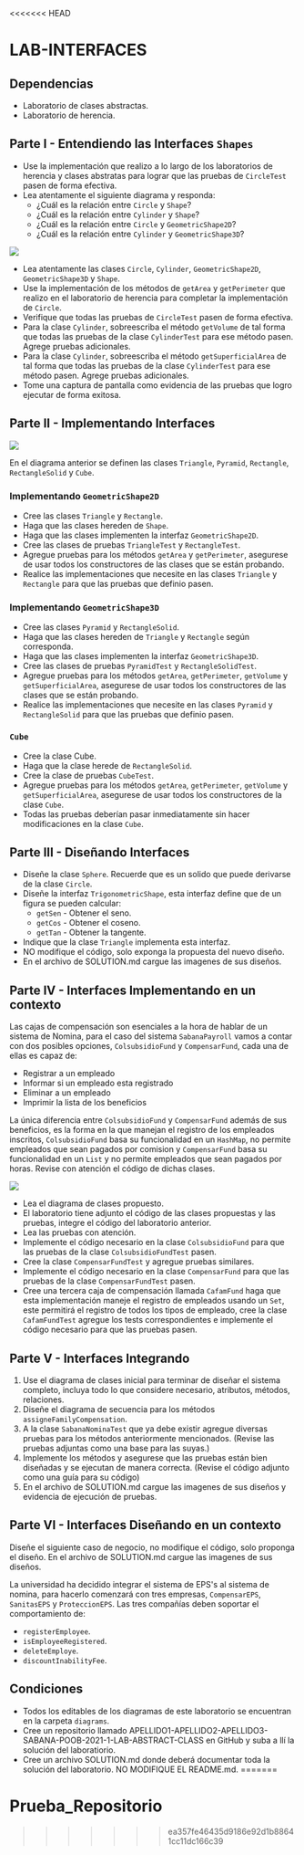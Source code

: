 <<<<<<< HEAD
# LAB-INTERFACES

## Dependencias

* Laboratorio de clases abstractas.
* Laboratorio de herencia.

## Parte I - Entendiendo las Interfaces `Shapes`

* Use la implementación que realizo a lo largo de los laboratorios de herencia y clases abstratas para lograr que las pruebas de `CircleTest` pasen de forma efectiva.
* Lea atentamente el siguiente diagrama y responda:
    * ¿Cuál es la relación entre `Circle` y `Shape`?
    * ¿Cuál es la relación entre `Cylinder` y `Shape`?
    * ¿Cuál es la relación entre `Circle` y `GeometricShape2D`?
    * ¿Cuál es la relación entre `Cylinder` y `GeometricShape3D`?

![](img/shapes-init-class-diagram.svg)

* Lea atentamente las clases `Circle`, `Cylinder`, `GeometricShape2D`, `GeometricShape3D` y `Shape`.
* Use la implementación de los métodos de `getArea` y `getPerimeter` que realizo en el laboratorio de herencia para completar la implementación de `Circle`.
* Verifique que todas las pruebas de `CircleTest` pasen de forma efectiva.
* Para la clase `Cylinder`, sobreescriba el método `getVolume` de tal forma que todas las pruebas de la clase `CylinderTest` para ese método pasen. Agrege pruebas adicionales.
* Para la clase `Cylinder`, sobreescriba el método `getSuperficialArea` de tal forma que todas las pruebas de la clase `CylinderTest` para ese método pasen. Agrege pruebas adicionales.
* Tome una captura de pantalla como evidencia de las pruebas que logro ejecutar de forma exitosa.

## Parte II - Implementando Interfaces

![](img/shapes-design-class-diagram.svg)

En el diagrama anterior se definen las clases `Triangle`, `Pyramid`, `Rectangle`, `RectangleSolid` y `Cube`.

### Implementando `GeometricShape2D`

* Cree las clases `Triangle` y `Rectangle`. 
* Haga que las clases hereden de `Shape`.
* Haga que las clases implementen la interfaz `GeometricShape2D`.
* Cree las clases de pruebas `TriangleTest` y `RectangleTest`.
* Agregue pruebas para los métodos `getArea` y `getPerimeter`, asegurese de usar todos los constructores de las clases que se están probando.
* Realice las implementaciones que necesite en las clases `Triangle` y `Rectangle` para que las pruebas que definio pasen.

### Implementando `GeometricShape3D`

* Cree las clases `Pyramid` y `RectangleSolid`. 
* Haga que las clases hereden de `Triangle` y `Rectangle` según corresponda.
* Haga que las clases implementen la interfaz `GeometricShape3D`.
* Cree las clases de pruebas `PyramidTest` y `RectangleSolidTest`.
* Agregue pruebas para los métodos `getArea`, `getPerimeter`, `getVolume` y `getSuperficialArea`, asegurese de usar todos los constructores de las clases que se están probando.
* Realice las implementaciones que necesite en las clases `Pyramid` y `RectangleSolid` para que las pruebas que definio pasen.

### `Cube`

* Cree la clase Cube.
* Haga que la clase herede de `RectangleSolid`.
* Cree la clase de pruebas `CubeTest`.
* Agregue pruebas para los métodos `getArea`, `getPerimeter`, `getVolume` y `getSuperficialArea`, asegurese de usar todos los constructores de la clase `Cube`.
* Todas las pruebas deberían pasar inmediatamente sin hacer modificaciones en la clase `Cube`.

## Parte III - Diseñando Interfaces

* Diseñe la clase `Sphere`. Recuerde que es un solido que puede derivarse de la clase `Circle`.
* Diseñe la interfaz `TrigonometricShape`, esta interfaz define que de un figura se pueden calcular:
    * `getSen` - Obtener el seno.
    * `getCos` - Obtener el coseno.
    * `getTan` - Obtener la tangente.
* Indique que la clase `Triangle` implementa esta interfaz.
* NO modifique el código, solo exponga la propuesta del nuevo diseño.
* En el archivo de SOLUTION.md cargue las imagenes de sus diseños.

## Parte IV - Interfaces Implementando en un contexto

Las cajas de compensación son esenciales a la hora de hablar de un sistema de Nomina, para el caso del sistema `SabanaPayroll` vamos a contar con dos posibles opciones, `ColsubsidioFund` y `CompensarFund`, cada una de ellas es capaz de:

* Registrar a un empleado
* Informar si un empleado esta registrado
* Eliminar a un empleado
* Imprimir la lista de los beneficios

La única diferencia entre `ColsubsidioFund` y `CompensarFund` además de sus beneficios, es la forma en la que manejan el registro de los empleados inscritos, `ColsubsidioFund` basa su funcionalidad en un `HashMap`, no permite empleados que sean pagados por comision y `CompensarFund` basa su funcionalidad en un `List` y no permite empleados que sean pagados por horas. Revise con atención el código de dichas clases.

![](img/sabanapayroll-class-diagram-Fund.svg)

* Lea el diagrama de clases propuesto.
* El laboratorio tiene adjunto el código de las clases propuestas y las pruebas, integre el código del laboratorio anterior.
* Lea las pruebas con atención.
* Implemente el código necesario en la clase `ColsubsidioFund` para que las pruebas de la clase `ColsubsidioFundTest` pasen.
* Cree la clase `CompensarFundTest` y agregue pruebas similares.
* Implemente el código necesario en la clase `CompensarFund` para que las pruebas de la clase `CompensarFundTest` pasen.
* Cree una tercera caja de compensación llamada `CafamFund` haga que esta implementación maneje el registro de empleados usando un `Set`, este permitirá el registro de todos los tipos de empleado, cree la clase `CafamFundTest` agregue los tests correspondientes e implemente el código necesario para que las pruebas pasen.   
 
## Parte V - Interfaces Integrando

1. Use el diagrama de clases inicial para terminar de diseñar el sistema completo, incluya todo lo que considere necesario, atributos, métodos, relaciones.
2. Diseñe el diagrama de secuencia para los métodos `assigneFamilyCompensation`.
3. A la clase `SabanaNominaTest` que ya debe existir agregue diversas pruebas para los métodos anteriormente mencionados. (Revise las pruebas adjuntas como una base para las suyas.)
4. Implemente los métodos y asegurese que las pruebas están bien diseñadas y se ejecutan de manera correcta. (Revise el código adjunto como una guía para su código)
5. En el archivo de SOLUTION.md cargue las imagenes de sus diseños y evidencia de ejecución de pruebas.

## Parte VI - Interfaces Diseñando en un contexto

Diseñe el siguiente caso de negocio, no modifique el código, solo proponga el diseño. En el archivo de SOLUTION.md cargue las imagenes de sus diseños.

La universidad ha decidido integrar el sistema de EPS's al sistema de nomina, para hacerlo comenzará con tres empresas, `CompensarEPS`, `SanitasEPS` y `ProteccionEPS`. Las tres compañías deben soportar el comportamiento de:

* `registerEmployee`.
* `isEmployeeRegistered`.
* `deleteEmploye`.
* `discountInabilityFee`.

 ## Condiciones
 
 * Todos los editables de los diagramas de este laboratorio se encuentran en la carpeta `diagrams`.
 * Cree un repositorio llamado APELLIDO1-APELLIDO2-APELLIDO3-SABANA-POOB-2021-1-LAB-ABSTRACT-CLASS en GitHub y suba a llí la solución del laboratiorio.
 * Cree un archivo SOLUTION.md donde deberá documentar toda la solución del laboratorio. NO MODIFIQUE EL README.md.
=======
# Prueba_Repositorio
>>>>>>> ea357fe46435d9186e92d1b88641cc11dc166c39
